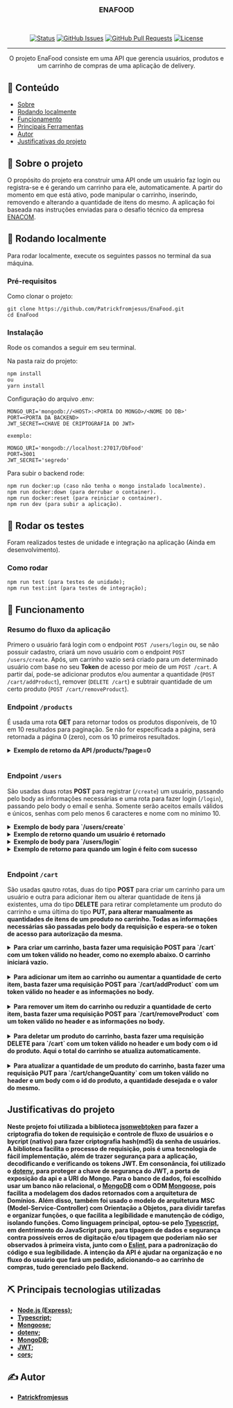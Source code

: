 

<h3 align="center">ENAFOOD</h3>
<br/>

<div align="center">

[![Status](https://img.shields.io/badge/status-active-success.svg)]()
[![GitHub Issues](https://img.shields.io/github/issues/Patrickfromjesus/EnaFood.svg)](https://github.com/Patrickfromjesus/EnaFood/issues)
[![GitHub Pull Requests](https://img.shields.io/github/issues-pr/Patrickfromjesus/EnaFood.svg)](https://github.com/Patrickfromjesus/EnaFood/pulls)
[![License](https://img.shields.io/badge/license-MIT-blue.svg)](/LICENSE)

</div>

---

<p align="center"> O projeto EnaFood consiste em uma API que gerencia usuários, produtos e um carrinho de compras de uma aplicação de delivery.
    <br> 
</p>

## 📝 Conteúdo

- [Sobre](#about)
- [Rodando localmente](#getting_started)
- [Funcionamento](#usage)
- [Principais Ferramentas](#built_using)
- [Autor](#authors)
- [Justificativas do projeto](#whyWasUsedThat)

## 🧐 Sobre o projeto <a name = "about"></a>

O propósito do projeto era construir uma API onde um usuário faz login ou registra-se e é gerando um carrinho para ele, automaticamente. A partir do momento em que está ativo, pode manipular o carrinho, inserindo, removendo e alterando a quantidade de itens do mesmo. A aplicação foi baseada nas instruções enviadas para o desafio técnico da empresa [ENACOM](https://www.enacom.com.br/). 

## 🏁 Rodando localmente <a name = "getting_started"></a>

Para rodar localmente, execute os seguintes passos no terminal da sua máquina.

### Pré-requisitos

Como clonar o projeto:

```
git clone https://github.com/Patrickfromjesus/EnaFood.git
cd EnaFood
```

### Instalação

Rode os comandos a seguir em seu terminal. 

Na pasta raiz do projeto:

```
npm install
ou
yarn install
```

Configuração do arquivo .env:

```
MONGO_URI='mongodb://<HOST>:<PORTA DO MONGO>/<NOME DO DB>'
PORT=<PORTA DA BACKEND>
JWT_SECRET=<CHAVE DE CRIPTOGRAFIA DO JWT>

exemplo:

MONGO_URI='mongodb://localhost:27017/DbFood'
PORT=3001
JWT_SECRET='segredo'
```

Para subir o backend rode:

```
npm run docker:up (caso não tenha o mongo instalado localmente).
npm run docker:down (para derrubar o container).
npm run docker:reset (para reiniciar o container).
npm run dev (para subir a aplicação).
```

## 🔧 Rodar os testes <a name = "tests"></a>

Foram realizados testes de unidade e integração na aplicação (Ainda em desenvolvimento).

### Como rodar 

```
npm run test (para testes de unidade);
npm run test:int (para testes de integração);
```

## 🎈 Funcionamento <a name="usage"></a>

### Resumo do fluxo da aplicação
Primero o usuário fará login com o endpoint `POST /users/login` ou, se não possuir cadastro, criará um novo usuário com o endpoint `POST /users/create`. Após, um carrinho vazio será criado para um determinado usuário com base no seu <strong>Token</strong> de acesso por meio de um `POST /cart`. A partir daí, pode-se adicionar produtos e/ou aumentar a quantidade (`POST /cart/addProduct`), remover (`DELETE /cart`) e subtrair quantidade de um certo produto (`POST /cart/removeProduct`). 
<br/>

### Endpoint `/products`
É usada uma rota <strong>GET</strong> para retornar todos os produtos disponíveis, de 10 em 10 resultados para paginação. Se não for especificada a página, será retornada a página 0 (zero), com os 10 primeiros resultados.

<details>
  <summary><strong>Exemplo de retorno da API /products/?page=0</strong></summary><br />

  ```json
[
  {
    "id": "640b73b7385ecf3122b585c7",
    "name": "Produto A",
    "description": "Descrição do Produto A",
    "price": 29.99,
    "imgUrl": "https://exemplo.com/produto-e"
  },
  {
    "id": "640b73b7385ecf3122b585c8",
    "name": "Produto B",
    "description": "Descrição do Produto B",
    "price": 29.99,
    "imgUrl": "https://exemplo.com/produto-e"
  },
  {
    "id": "640b73b7385ecf3122b585c9",
    "name": "Produto C",
    "description": "Descrição do Produto C",
    "price": 29.99,
    "imgUrl": "https://exemplo.com/produto-e"
  },
  ...
]
```

</details>
<br/>

### Endpoint `/users`
São usadas duas rotas <strong>POST</strong> para registrar (`/create`) um usuário, passando pelo body as informações necessárias e uma rota para fazer login (`/login`), passando pelo body o email e senha. Somente serão aceitos emails válidos e únicos, senhas com pelo menos 6 caracteres e nome com no mínimo 10.

<details>
  <summary><strong>Exemplo de body para `/users/create`</strong></summary><br />

  ```json
  {
"name": "Jamal Musiala",
"email": "jamal_musiala@email.com",
"password": "jamal123",
"address": "Rua Jamal, 18",
"paymentMethod": "Dinheiro"
}
```
</details>

<details>
  <summary><strong>Exemplo de retorno quando um usuário é retornado</strong></summary><br />

  ```json
{
  "token": "eyJhbGciOiJIUzI1NiIsInR5cCI6IkpXVCJ9.eyJpZCI6IjY0MGYyNGE3MGZkZmY4OWNkZTQ4NWQ2MSIsImlhdCI6MTY3ODcxNDAyMywiZXhwIjoxNjc4NzMyMDIzfQ.2bMPZ7elmN4GsvhnHeoMWTqDBkJrjnNGWQCfKosk8z4"
}
```
</details>

<details>
  <summary><strong>Exemplo de body para `/users/login`</strong></summary><br />

  ```json
  {
"email": "jamal_musiala@email.com",
"password": "jamal123"
}
```
</details>

<details>
  <summary><strong>Exemplo de retorno para quando um login é feito com sucesso</strong></summary><br />

  ```json
{
  "token": "eyJhbGciOiJIUzI1NiIsInR5cCI6IkpXVCJ9.eyJpZCI6IjY0MGIzMTViOTQ2OGM2YzRlMjBkZmU4OCIsImlhdCI6MTY3ODcxNDE0MywiZXhwIjoxNjc4NzMyMTQzfQ.mFhTppzmCFwMqnOPc2YmRWOhyaYDgRdKisOUY8ot_1E"
}
```
</details>
<br/>

### Endpoint `/cart`
São usadas qautro rotas, duas do tipo <strong>POST</strong> para criar um carrinho para um usuário e outra para adicionar item ou alterar quantidade de itens já existentes, uma do tipo <strong>DELETE</strong> para retirar completamente um produto do carrinho e uma última do tipo <strong>PUT<strong>, para alterar manualmente as quantidades de itens de um produto no carrinho. Todas as informações necessárias são passadas pelo body da requisição e espera-se o token de acesso para autorização da mesma.

<details>
  <summary><strong>Para criar um carrinho, basta fazer uma requisição <strong>POST</strong> para `/cart` com um token válido no header, como no exemplo abaixo. O carrinho iniciará vazio.</strong></summary><br />

  ```json
  Exemplo de token:

  "eyJhbGciOiJIUzI1NiIsInR5cCI6IkpXVCJ9.eyJpZCI6IjY0MGIzMTViOTQ2OGM2YzRlMjBkZmU4OCIsImlhdCI6MTY3ODcxNDE0MywiZXhwIjoxNjc4NzMyMTQzfQ.mFhTppzmCFwMqnOPc2YmRWOhyaYDgRdKisOUY8ot_1E"

  Exemplo de carrinho após criado:

  {
  "id": "640f277c0fdff89cde485d68",
  "userId": "640b315b9468c6c4e20dfe88",
  "products": [],
  "total": 0
}
```
</details>
<br/>
<details>
  <summary><strong>Para adicionar um item ao carrinho ou aumentar a quantidade de certo item, basta fazer uma requisição <strong>POST</strong> para `/cart/addProduct` com um token válido no header e as informações no body.</strong></summary><br />

  ```json
  Exemplo de body:

  {
  "productId": "640b73b7385ecf3122b585c9",
  "quantity": 2,
  "price": 29.99,
}

Sendo o `productId` o id do produto adicionado, `quantity`, a quantidade daquele produto que foram adicionadas e `price`, o preço unitário do produto. O subTotal e o novo total serão calculado automaticamente.

IMPORTANTE: Se a quantidade do produto passada for nula, o produto será removido do carrinho.

  Retorno de sucesso:
  
 {
  "message": "product successfully added!"
}

Exemplo de carrinho com mais de um item adicionados:

  {
  "id": "640f277c0fdff89cde485d68",
  "userId": "640b315b9468c6c4e20dfe88",
  "products": [
    {
    "productId": "640b73b7385ecf3122b585c9",
    "price": 29.99,
    "quantity": 2,
    "subTotal": 59.98,
    "_id": "640f29380fdff89cde485d6f",
  },
  ...
    ],
  "total": 149.95
}
```
</details>
<br/>

<details>
  <summary><strong>Para remover um item do carrinho ou reduzir a quantidade de certo item, basta fazer uma requisição <strong>POST</strong> para `/cart/removeProduct` com um token válido no header e as informações no body.</strong></summary><br />

  ```json
  Exemplo de body:

  {
  "productId": "640b73b7385ecf3122b585c9",
  "quantity": 2,
  "price": 29.99,
}

Sendo o `productId` o id do produto a ser removido, `quantity`, a quantidade daquele produto que se quer remover e `price`, o preço unitário do produto. O subTotal e o novo total serão calculado automaticamente.

IMPORTANTE: Se a quantidade do produto passada for nula, o produto será removido do carrinho e, se após a remoção, a quantidade chegar a zero, o produto é removido automaticamente do carrinho.

  Retorno de sucesso:
  
 {
  "message": "product successfully removed!"
}
```
</details>
<br/>

<details>
  <summary><strong>Para deletar um produto do carrinho, basta fazer uma requisição <strong>DELETE</strong> para `/cart` com um token válido no header e um body com o id do produto. Aqui o total do carrinho se atualiza automaticamente.</strong></summary><br />

  ```json
  Exemplo de token:

  "eyJhbGciOiJIUzI1NiIsInR5cCI6IkpXVCJ9.eyJpZCI6IjY0MGIzMTViOTQ2OGM2YzRlMjBkZmU4OCIsImlhdCI6MTY3ODcxNDE0MywiZXhwIjoxNjc4NzMyMTQzfQ.mFhTppzmCFwMqnOPc2YmRWOhyaYDgRdKisOUY8ot_1E"

  Exemplo de body:

  {
  "productId": "640b73b7385ecf3122b585c7",
}
```
</details>
<br/>

<details>
  <summary><strong>Para atualizar a quantidade de um produto do carrinho, basta fazer uma requisição <strong>PUT</strong> para `/cart/changeQuantity` com um token válido no header e um body com o id do produto, a quantidade desejada e o valor do mesmo.</strong></summary><br />

  ```json
  Exemplo de token:

  "eyJhbGciOiJIUzI1NiIsInR5cCI6IkpXVCJ9.eyJpZCI6IjY0MGIzMTViOTQ2OGM2YzRlMjBkZmU4OCIsImlhdCI6MTY3ODcxNDE0MywiZXhwIjoxNjc4NzMyMTQzfQ.mFhTppzmCFwMqnOPc2YmRWOhyaYDgRdKisOUY8ot_1E"

  Exemplo de body:

  {
  "productId": "640b73b7385ecf3122b585c8",
  "quantity": 2,
  "price": 29.99
}

IMPORTANTE: Se a quantidade for nula, o produto será retirado do carrinho!
```
</details>

## Justificativas do projeto <a name = "whyWasUsedThat"></a>
Neste projeto foi utilizada a biblioteca [jsonwebtoken](https://jwt.io/) para fazer a criptografia do token de requisição e controle de fluxo de usuários e o bycript (nativo) para fazer criptografia hash(md5) da senha de usuários.
A biblioteca facilita o processo de requisição, pois é uma tecnologia de fácil implementação, além de trazer
segurança para a aplicação, decodificando e verificando os tokens JWT.
Em consonância, foi utilizado o [dotenv](https://www.dotenv.org/docs), para proteger a chave de segurança do JWT, a porta de exposição da api e a URI do Mongo.
Para o banco de dados, foi escolhido usar um banco não relacional, o [MongoDB](https://www.mongodb.com/) com o ODM [Mongoose](https://mongoosejs.com/), pois facilita a modelagem dos dados retornados com a arquitetura de Domínios. Além disso, também foi usado o modelo de arquitetura MSC (Model-Service-Controller) com Orientação a Objetos, para dividir tarefas e organizar funções, o que facilita a legibilidade e manutenção de código, isolando funções.
Como linguagem principal, optou-se pelo [Typescript](https://www.typescriptlang.org/pt/docs/), em dentrimento do JavaScript puro, para tipagem de dados e segurança contra possíveis erros de digitação e/ou tipagem que poderiam não ser observados à primeira vista, junto com o [Eslint](https://eslint.org/), para a padronização do código e sua legibilidade.
A intenção da API é ajudar na organização e no fluxo do usuário que fará um pedido, adicionando-o ao carrinho de compras, tudo gerenciado pelo Backend.

## ⛏️ Principais tecnologias utilizadas <a name = "built_using"></a>

* [Node.js (Express)](http://expressjs.com/);
* [Typescript](https://www.typescriptlang.org/pt/docs/);
* [Mongoose](https://mongoosejs.com/);
* [dotenv](https://www.dotenv.org/docs);
* [MongoDB](https://www.mongodb.com/);
* [JWT](https://jwt.io/);
* [cors](https://www.npmjs.com/package/cors?activeTab=readme);

## ✍️ Autor <a name = "authors"></a>

- [Patrickfromjesus](https://github.com/Patrickfromjesus)


